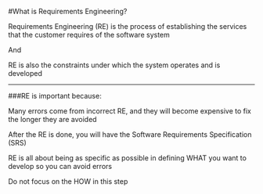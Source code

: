#What is Requirements Engineering?

Requirements Engineering (RE) is the process of establishing the services that the customer requires of the software system

And

RE is also the constraints under which the system operates and is developed

***

###RE is important because:

Many errors come from incorrect RE, and they will become expensive to fix the longer they are avoided

After the RE is done, you will have the Software Requirements Specification (SRS)

RE is all about being as specific as possible in defining WHAT you want to develop so you can avoid errors

Do not focus on the HOW in this step

